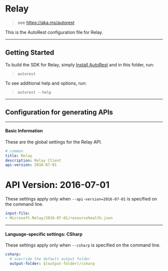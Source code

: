 # Relay
    
> see https://aka.ms/autorest

This is the AutoRest configuration file for Relay.



---
## Getting Started 
To build the SDK for Relay, simply [Install AutoRest](https://aka.ms/autorest/install) and in this folder, run:

> `autorest`

To see additional help and options, run:

> `autorest --help`
---

## Configuration for generating APIs


---
#### Basic Information 
These are the global settings for the Relay API.

``` yaml
# common 
title: Relay
description: Relay Client
api-version: 2016-07-01

```


# API Version: 2016-07-01

These settings apply only when `--api-version=2016-07-01` is specified on the command line.

``` yaml $(api-version) == '2016-07-01'
input-file:
- Microsoft.Relay/2016-07-01/resourcehealth.json

```


---
#### Language-specific settings: CSharp

These settings apply only when `--csharp` is specified on the command line.

``` yaml $(csharp)
csharp:
  # override the default output folder
  output-folder: $(output-folder)/csharp
```


